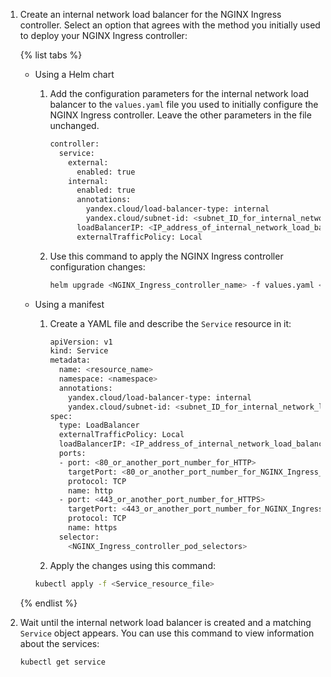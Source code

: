1. Create an internal network load balancer for the NGINX Ingress controller. Select an option that agrees with the method you initially used to deploy your NGINX Ingress controller:

    {% list tabs %}

    * Using a Helm chart

        1. Add the configuration parameters for the internal network load balancer to the `values.yaml` file you used to initially configure the NGINX Ingress controller. Leave the other parameters in the file unchanged.

            ```bash
            controller:
              service:
                external:
                  enabled: true
                internal:
                  enabled: true
                  annotations:
                    yandex.cloud/load-balancer-type: internal
                    yandex.cloud/subnet-id: <subnet_ID_for_internal_network_load_balancer_IP_address>
                  loadBalancerIP: <IP_address_of_internal_network_load_balancer_listener>
                  externalTrafficPolicy: Local
            ```

        1. Use this command to apply the NGINX Ingress controller configuration changes:

            ```bash
            helm upgrade <NGINX_Ingress_controller_name> -f values.yaml <chart_for_NGINX_Ingress_controller> -n <namespace>
            ```

    * Using a manifest

        1. Create a YAML file and describe the `Service` resource in it:

            ```bash
            apiVersion: v1
            kind: Service
            metadata:
              name: <resource_name>
              namespace: <namespace>
              annotations:
                yandex.cloud/load-balancer-type: internal
                yandex.cloud/subnet-id: <subnet_ID_for_internal_network_load_balancer_IP_address>
            spec:
              type: LoadBalancer
              externalTrafficPolicy: Local
              loadBalancerIP: <IP_address_of_internal_network_load_balancer_listener>
              ports:
              - port: <80_or_another_port_number_for_HTTP>
                targetPort: <80_or_another_port_number_for_NGINX_Ingress_controller_pod_for_HTTP>
                protocol: TCP
                name: http
              - port: <443_or_another_port_number_for_HTTPS>
                targetPort: <443_or_another_port_number_for_NGINX_Ingress_controller_pod_for_HTTPS>
                protocol: TCP
                name: https
              selector:
                <NGINX_Ingress_controller_pod_selectors>
            ```

        1. Apply the changes using this command:

        ```bash
        kubectl apply -f <Service_resource_file>
        ```

    {% endlist %}

1. Wait until the internal network load balancer is created and a matching `Service` object appears. You can use this command to view information about the services:

    ```bash
    kubectl get service
    ```
